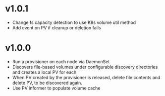 # v1.0.1
* Change fs capacity detection to use K8s volume util method
* Add event on PV if cleanup or deletion fails

# v1.0.0
* Run a provisioner on each node via DaemonSet
* Discovers file-based volumes under configurable discovery directories and creates a local PV for each
* When PV created by the provisioner is released, delete file contents and delete PV, to be discovered again.
* Use PV informer to populate volume cache
